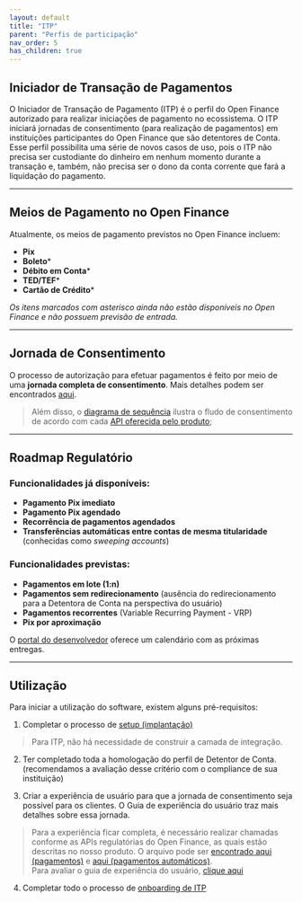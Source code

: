 ```yaml
---
layout: default
title: "ITP"
parent: "Perfis de participação"
nav_order: 5
has_children: true
---
```


## Iniciador de Transação de Pagamentos

O Iniciador de Transação de Pagamento (ITP) é o perfil do Open Finance autorizado para realizar iniciações de pagamento no ecossistema. O ITP iniciará jornadas de consentimento (para realização de pagamentos) em instituições participantes do Open Finance que são detentores de Conta. Esse perfil possibilita uma série de novos casos de uso, pois o ITP não precisa ser custodiante do dinheiro em nenhum momento durante a transação e, também, não precisa ser o dono da conta corrente que fará a liquidação do pagamento.

---

## Meios de Pagamento no Open Finance

Atualmente, os meios de pagamento previstos no Open Finance incluem:

- **Pix**
- **Boleto*** 
- **Débito em Conta***
- **TED/TEF***
- **Cartão de Crédito***

*Os itens marcados com asterisco ainda não estão disponíveis no Open Finance e não possuem previsão de entrada.*

---

## Jornada de Consentimento

O processo de autorização para efetuar pagamentos é feito por meio de uma **jornada completa de consentimento**. Mais detalhes podem ser encontrados [aqui](../JornadaConsentimento/OFB-JornadaConsentimento.html).

> Além disso, o [diagrama de sequência](../../Plataforma-OpusOpenFinance/ITP/images/consent-sequence.png) ilustra o fludo de consentimento de acordo com cada [API oferecida pelo produto][API-pagamentos];

---

## Roadmap Regulatório

### Funcionalidades já disponíveis:
- **Pagamento Pix imediato**
- **Pagamento Pix agendado**
- **Recorrência de pagamentos agendados**
- **Transferências automáticas entre contas de mesma titularidade** (conhecidas como *sweeping accounts*)

### Funcionalidades previstas:
- **Pagamentos em lote (1:n)**
- **Pagamentos sem redirecionamento** (ausência do redirecionamento para a Detentora de Conta na perspectiva do usuário)
- **Pagamentos recorrentes** (Variable Recurring Payment - VRP)
- **Pix por aproximação**

O [portal do desenvolvedor](https://openfinancebrasil.atlassian.net/wiki/spaces/DraftOF/calendars) oferece um calendário com as próximas entregas.

---

## Utilização

Para iniciar a utilização do software, existem alguns pré-requisitos:
1. Completar o processo de [setup (implantação)](../../Plataforma-OpusOpenFinance/Implantação/OOF-Implantação.html)

> Para ITP, não há necessidade de construir a camada de integração.

2. Ter completado toda a homologação do perfil de Detentor de Conta. (recomendamos a avaliação desse critério com o compliance de sua instituição)

3. Criar a experiência de usuário para que a jornada de consentimento seja possível para os clientes. O Guia de experiência do usuário traz mais detalhes sobre essa jornada.

> Para a experiência ficar completa, é necessário realizar chamadas conforme as APIs regulatórias do Open Finance, as quais estão descritas no nosso produto. O arquivo pode ser [encontrado aqui (pagamentos)][API-pagamentos] e [aqui (pagamentos automáticos)][API-pagamentos-automaticos].  
> Para avaliar o guia de experiência do usuário, [clique aqui][GuiaUX]

4. Completar todo o processo de [onboarding de ITP](../PerfisOFB/OnbordingITP.html)

[Pagamentos]: ../../Plataforma-OpusOpenFinance/ITP/oas-opustpp-pagamentos.yml
[Pagamentos_automaticos]: ../../Plataforma-OpusOpenFinance/ITP/oas-opustpp-pagamentos-automaticos.yml
[DiagramaSequência]: ../../Plataforma-OpusOpenFinance/ITP/images/consent-sequence.png
[GuiaUX]: https://openfinancebrasil.atlassian.net/wiki/spaces/OF/pages/17378535/Guia+de+Experi+ncia+do+Usu+ri

[API-pagamentos]: ../swagger-ui/index.html?api=OAS-ITP-pagamentos
[API-pagamentos-automaticos]: ../swagger-ui/index.html?api=OAS-ITP-pagamentos-automaticos